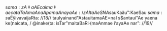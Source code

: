 s$ama: zA‡aAE ca ima‡ae ca taTaA maAnaApamaAnayaAe: /
zAItaAeSNAs$auKaäu":KaeSau s$ama: s$aËÿivavaijaRta: //18//
taulyainand"AstauitamaAE=naI s$antauí"Ae yaena ke(naicata, /
@inake(ta: isTar"maitaBaRi·(maAnmae i‘ayaAe nar": //19//